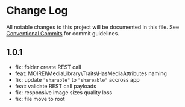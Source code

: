 # Change Log

All notable changes to this project will be documented in this file.
See [Conventional Commits](https://conventionalcommits.org) for commit guidelines.



## 1.0.1

- fix: folder create REST call
- feat: MOIREI\MediaLibrary\Traits\HasMediaAttributes naming
- fix: update `"sharable"` to `"shareable"` accross app
- feat: validate REST call payloads
- fix: responsive image sizes quality loss
- fix: file move to root
